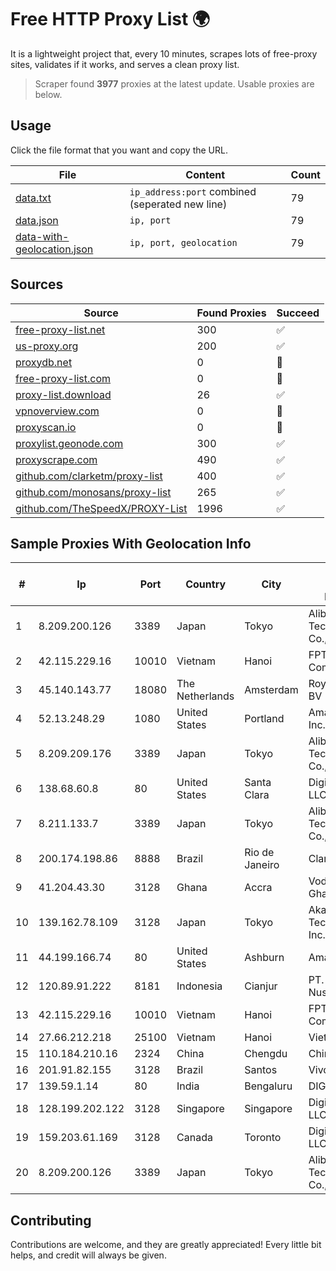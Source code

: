 
# Free HTTP Proxy List 🌍

It is a lightweight project that, every 10 minutes, scrapes lots of free-proxy sites, validates if it works, and serves a clean proxy list.


> Scraper found **3977** proxies at the latest update. Usable proxies are below.

## Usage

Click the file format that you want and copy the URL.


|File|Content|Count|
|----|-------|-----|
|[data.txt](https://raw.githubusercontent.com/themiralay/Proxy-List-World/master/data.txt)|`ip_address:port` combined (seperated new line)|79|
|[data.json](https://raw.githubusercontent.com/themiralay/Proxy-List-World/master/data.json)|`ip, port`|79|
|[data-with-geolocation.json](https://raw.githubusercontent.com/themiralay/Proxy-List-World/master/data-with-geolocation.json)|`ip, port, geolocation`|79|

## Sources

|Source|Found Proxies|Succeed|
|------|-------------|-------|
|[free-proxy-list.net](https://free-proxy-list.net)|300|✅|
|[us-proxy.org](https://www.us-proxy.org)|200|✅|
|[proxydb.net](http://proxydb.net)|0|🚫|
|[free-proxy-list.com](https://free-proxy-list.com/?page=&port=&type%5B%5D=http&type%5B%5D=https&up_time=0&search=Search)|0|🚫|
|[proxy-list.download](https://www.proxy-list.download/HTTP)|26|✅|
|[vpnoverview.com](https://vpnoverview.com/privacy/anonymous-browsing/free-proxy-servers)|0|🚫|
|[proxyscan.io](https://www.proxyscan.io)|0|🚫|
|[proxylist.geonode.com](https://proxylist.geonode.com/api/proxy-list?limit=300&page=1&sort_by=lastChecked&sort_type=desc&protocols=http,https)|300|✅|
|[proxyscrape.com](https://api.proxyscrape.com/v2/?request=displayproxies&protocol=http&timeout=10000&country=all&ssl=all&anonymity=all)|490|✅|
|[github.com/clarketm/proxy-list](https://raw.githubusercontent.com/clarketm/proxy-list/master/proxy-list-raw.txt)|400|✅|
|[github.com/monosans/proxy-list](https://raw.githubusercontent.com/monosans/proxy-list/main/proxies/http.txt)|265|✅|
|[github.com/TheSpeedX/PROXY-List](https://raw.githubusercontent.com/TheSpeedX/PROXY-List/master/http.txt)|1996|✅|


## Sample Proxies With Geolocation Info

|#|Ip|Port|Country|City|Internet Service Provider|
|-|--|----|-------|----|-------------------------|
|1|8.209.200.126|3389|Japan|Tokyo|Alibaba (US) Technology Co., Ltd.|
|2|42.115.229.16|10010|Vietnam|Hanoi|FPT Telecom Company|
|3|45.140.143.77|18080|The Netherlands|Amsterdam|RoyaleHosting BV|
|4|52.13.248.29|1080|United States|Portland|Amazon.com, Inc.|
|5|8.209.209.176|3389|Japan|Tokyo|Alibaba (US) Technology Co., Ltd.|
|6|138.68.60.8|80|United States|Santa Clara|DigitalOcean, LLC|
|7|8.211.133.7|3389|Japan|Tokyo|Alibaba (US) Technology Co., Ltd.|
|8|200.174.198.86|8888|Brazil|Rio de Janeiro|Claro S.A|
|9|41.204.43.30|3128|Ghana|Accra|Vodafone Ghana|
|10|139.162.78.109|3128|Japan|Tokyo|Akamai Technologies, Inc.|
|11|44.199.166.74|80|United States|Ashburn|Amazon.com|
|12|120.89.91.222|8181|Indonesia|Cianjur|PT. Java Digital Nusantara|
|13|42.115.229.16|10010|Vietnam|Hanoi|FPT Telecom Company|
|14|27.66.212.218|25100|Vietnam|Hanoi|Viettel Group|
|15|110.184.210.16|2324|China|Chengdu|Chinanet|
|16|201.91.82.155|3128|Brazil|Santos|Vivo|
|17|139.59.1.14|80|India|Bengaluru|DIGITALOCEAN|
|18|128.199.202.122|3128|Singapore|Singapore|DigitalOcean, LLC|
|19|159.203.61.169|3128|Canada|Toronto|DigitalOcean, LLC|
|20|8.209.200.126|3389|Japan|Tokyo|Alibaba (US) Technology Co., Ltd.|



## Contributing

Contributions are welcome, and they are greatly appreciated! Every
little bit helps, and credit will always be given.

